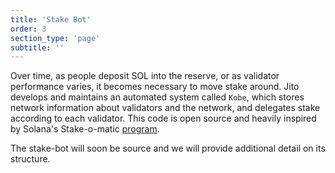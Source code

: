 ```yaml
---
title: 'Stake Bot'
order: 3
section_type: 'page'
subtitle: ''
---
```



Over time, as people deposit SOL into the reserve, or as validator performance varies, it becomes necessary to move stake around. Jito develops and maintains an automated system called <code>Kobe</code>, which stores network information about validators and the network, and delegates stake according to each validator. This code is open source and heavily inspired by Solana's Stake-o-matic [program](https://docs.solana.com/staking/stake-programming#stake-o-matic-aka-auto-delegation-bots).

The stake-bot will soon be source and we will provide additional detail on its structure.

